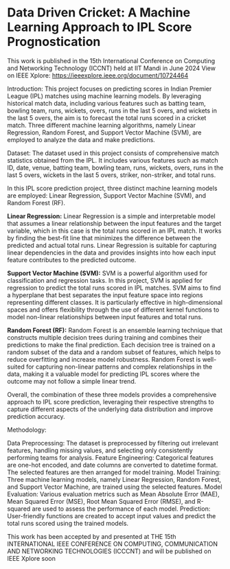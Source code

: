 # Data Driven Cricket: A Machine Learning Approach to IPL Score Prognostication

This work is published in the 15th International Conference on Computing and Networking Technology (ICCNT) held at IIT Mandi in June 2024
View on IEEE Xplore: https://ieeexplore.ieee.org/document/10724464

Introduction:
This project focuses on predicting scores in Indian Premier League (IPL) matches using machine learning models. By leveraging historical match data, including various features such as batting team, bowling team, runs, wickets, overs, runs in the last 5 overs, and wickets in the last 5 overs, the aim is to forecast the total runs scored in a cricket match. Three different machine learning algorithms, namely Linear Regression, Random Forest, and Support Vector Machine (SVM), are employed to analyze the data and make predictions.

Dataset:
The dataset used in this project consists of comprehensive match statistics obtained from the IPL. It includes various features such as match ID, date, venue, batting team, bowling team, runs, wickets, overs, runs in the last 5 overs, wickets in the last 5 overs, striker, non-striker, and total runs.

In this IPL score prediction project, three distinct machine learning models are employed: Linear Regression, Support Vector Machine (SVM), and Random Forest (RF). 

**Linear Regression:** Linear Regression is a simple and interpretable model that assumes a linear relationship between the input features and the target variable, which in this case is the total runs scored in an IPL match. It works by finding the best-fit line that minimizes the difference between the predicted and actual total runs. Linear Regression is suitable for capturing linear dependencies in the data and provides insights into how each input feature contributes to the predicted outcome.

**Support Vector Machine (SVM):** SVM is a powerful algorithm used for classification and regression tasks. In this project, SVM is applied for regression to predict the total runs scored in IPL matches. SVM aims to find a hyperplane that best separates the input feature space into regions representing different classes. It is particularly effective in high-dimensional spaces and offers flexibility through the use of different kernel functions to model non-linear relationships between input features and total runs.

**Random Forest (RF):** Random Forest is an ensemble learning technique that constructs multiple decision trees during training and combines their predictions to make the final prediction. Each decision tree is trained on a random subset of the data and a random subset of features, which helps to reduce overfitting and increase model robustness. Random Forest is well-suited for capturing non-linear patterns and complex relationships in the data, making it a valuable model for predicting IPL scores where the outcome may not follow a simple linear trend.

Overall, the combination of these three models provides a comprehensive approach to IPL score prediction, leveraging their respective strengths to capture different aspects of the underlying data distribution and improve prediction accuracy.

Methodology:

Data Preprocessing: The dataset is preprocessed by filtering out irrelevant features, handling missing values, and selecting only consistently performing teams for analysis.
Feature Engineering: Categorical features are one-hot encoded, and date columns are converted to datetime format. The selected features are then arranged for model training.
Model Training: Three machine learning models, namely Linear Regression, Random Forest, and Support Vector Machine, are trained using the selected features.
Model Evaluation: Various evaluation metrics such as Mean Absolute Error (MAE), Mean Squared Error (MSE), Root Mean Squared Error (RMSE), and R-squared are used to assess the performance of each model.
Prediction: User-friendly functions are created to accept input values and predict the total runs scored using the trained models.


This work has been accepted by and presented at THE 15th INTERNATIONAL IEEE CONFERENCE ON COMPUTING, COMMUNICATION AND NETWORKING TECHNOLOGIES (ICCCNT) and will be published on IEEE Xplore soon
